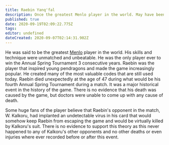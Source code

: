 ```yaml
---
title: Raebin Yanq'fal
description: Once the greatest Menlo player in the world. May have been murdered.
published: true
date: 2020-09-19T02:09:22.775Z
tags: 
editor: undefined
dateCreated: 2020-09-07T02:14:31.902Z
---
```


He was said to be the greatest [Menlo](/entertainment/menlo "wikilink") player in the world. His skills and technique were unmatched and unbeatable. He was the only player ever to win the Annual Spring Tournament 3 consecutive years. Raebin was the player that inspired young pendragons and made the game increasingly popular. He created many of the most valuable codes that are still used today. Raebin died unexpectedly at the age of 47 during what would be his fourth Annual Spring Tournament during a match. It was a major historical event in the history of the game. There is no evidence that his death was caused by the game, but doctors were unable to come up with any cause of death.

Some huge fans of the player believe that Raebin's opponent in the match, W. Kalkoru, had implanted an undetectable virus in his card that would somehow keep Raebin from escaping the game and would be virtually killed by Kalkoru's suit. There is no evidence to support this theory as this never happened to any of Kalkoru's other opponents and no other deaths or even injuries where ever recorded before or after this event.